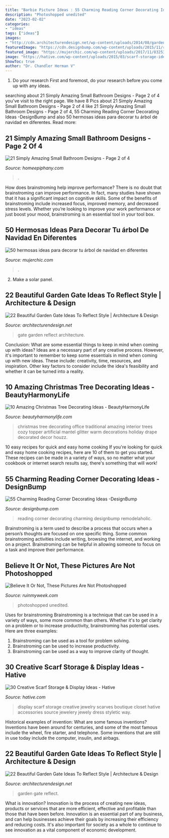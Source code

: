 ```yaml
---
title: "Barbie Picture Ideas : 55 Charming Reading Corner Decorating Ideas -designbump"
description: "Photoshopped unedited"
date: "2023-02-02"
categories:
- "ideas"
tags: ["ideas"]
images:
- "http://cdn.architecturendesign.net/wp-content/uploads/2014/08/garden-gate-21.jpg"
featuredImage: "https://cdn.designbump.com/wp-content/uploads/2015/11/reading-corner-nook45.jpg"
featured_image: "https://mujerchic.com/wp-content/uploads/2017/11/832536660a08c8cb40595db861893a9f.jpg"
image: "https://hative.com/wp-content/uploads/2015/03/scarf-storage-ideas/29-creative-scarf-storage-and-display-ideas.jpg"
ShowToc: true
author: "Dr. Chandler Herman V"
---
```



1. Do your research First and foremost, do your research before you come up with any ideas.

	

		
searching about 21 Simply Amazing Small Bathroom Designs - Page 2 of 4 you've visit to the right page. We have 8 Pics about 21 Simply Amazing Small Bathroom Designs - Page 2 of 4 like 21 Simply Amazing Small Bathroom Designs - Page 2 of 4, 55 Charming Reading Corner Decorating Ideas -DesignBump and also 50 hermosas ideas para decorar tu árbol de navidad en diferentes. Read more:
		
    
## 21 Simply Amazing Small Bathroom Designs - Page 2 Of 4

<img loading=lazy src="https://homeepiphany.com/wp-content/uploads/2015/05/21-Simply-Amazing-Small-Bathroom-Designs-6.jpg" onerror="this.onerror=null;this.src='https://tse4.mm.bing.net/th?id=OIP.wlBE-kp1wEawZzjVRaqDVwHaLH&amp;pid=15.1';" alt="21 Simply Amazing Small Bathroom Designs - Page 2 of 4">

_Source: homeepiphany.com_

>. 

	

How does brainstroming help improve performance?
There is no doubt that brainstroming can improve performance. In fact, many studies have shown that it has a significant impact on cognitive skills. Some of the benefits of brainstroming include increased focus, improved memory, and decreased stress levels. Whether you’re looking to improve your work performance or just boost your mood, brainstroming is an essential tool in your tool box.

    
## 50 Hermosas Ideas Para Decorar Tu árbol De Navidad En Diferentes

<img loading=lazy src="https://mujerchic.com/wp-content/uploads/2017/11/832536660a08c8cb40595db861893a9f.jpg" onerror="this.onerror=null;this.src='https://tse3.mm.bing.net/th?id=OIP.1wEQlcJ1kaGS6WxKXP_ULAHaLH&amp;pid=15.1';" alt="50 hermosas ideas para decorar tu árbol de navidad en diferentes">

_Source: mujerchic.com_

>. 

	

2. Make a solar panel.

    
## 22 Beautiful Garden Gate Ideas To Reflect Style | Architecture &amp; Design

<img loading=lazy src="http://cdn.architecturendesign.net/wp-content/uploads/2014/08/garden-gate-21.jpg" onerror="this.onerror=null;this.src='https://tse1.mm.bing.net/th?id=OIP.h83_nE4eqTyQ0rc3fY46UQHaJ4&amp;pid=15.1';" alt="22 Beautiful Garden Gate Ideas To Reflect Style | Architecture &amp; Design">

_Source: architecturendesign.net_

>gate garden reflect architecture. 

	

Conclusion: What are some essential things to keep in mind when coming up with ideas?
Ideas are a necessary part of any creative process. However, it's important to remember to keep some essentials in mind when coming up with new ideas. These include: creativity, time, resources, and inspiration. Other key factors to consider include the idea's feasibility and whether it can be turned into a reality.

    
## 10 Amazing Christmas Tree Decorating Ideas - BeautyHarmonyLife

<img loading=lazy src="https://beautyharmonylife.com/wp-content/uploads/2013/11/Tall-Christmas-Tree-Christmas-Mantels-Design-Leather-Sofa.jpg" onerror="this.onerror=null;this.src='https://tse3.mm.bing.net/th?id=OIP.QTHlwM_qpivBD0yBQ480YgHaLH&amp;pid=15.1';" alt="10 Amazing Christmas Tree Decorating Ideas - BeautyHarmonyLife">

_Source: beautyharmonylife.com_

>christmas tree decorating office traditional amazing interior trees cozy topper artificial mantel glitter warm decorations holiday drape decorated decor houzz. 

	

10 easy recipes for quick and easy home cooking
If you're looking for quick and easy home cooking recipes, here are 10 of them to get you started. These recipes can be made in a variety of ways, so no matter what your cookbook or internet search results say, there's something that will work!

    
## 55 Charming Reading Corner Decorating Ideas -DesignBump

<img loading=lazy src="https://cdn.designbump.com/wp-content/uploads/2015/11/reading-corner-nook45.jpg" onerror="this.onerror=null;this.src='https://tse1.mm.bing.net/th?id=OIP.E-quunZzSmG357RbUGABigHaJ9&amp;pid=15.1';" alt="55 Charming Reading Corner Decorating Ideas -DesignBump">

_Source: designbump.com_

>reading corner decorating charming designbump remodelaholic. 

	

Brainstroming is a term used to describe a process that occurs when a person’s thoughts are focused on one specific thing. Some common brainstroming activities include writing, browsing the internet, and working on a project. Brainstroming can be helpful in allowing someone to focus on a task and improve their performance.

    
## Believe It Or Not, These Pictures Are Not Photoshopped

<img loading=lazy src="https://ruinmyweek.com/wp-content/uploads/2016/06/funny-photos-of-not-photoshopped-no-photoshop-unedited-partner-lifting.jpg" onerror="this.onerror=null;this.src='https://tse1.mm.bing.net/th?id=OIP.v81VLE3yVW5Hb78hJVkVugHaLH&amp;pid=15.1';" alt="Believe It Or Not, These Pictures Are Not Photoshopped">

_Source: ruinmyweek.com_

>photoshopped unedited. 

	

Uses for brainstroming
Brainstroming is a technique that can be used in a variety of ways, some more common than others. Whether it's to get clarity on a problem or to increase productivity, brainstroming has potential uses. Here are three examples: 

1) Brainstroming can be used as a tool for problem solving.
2) Brainstroming can be used to increase productivity.
3) Brainstroming can be used as a way to improve clarity of thought.

    
## 30 Creative Scarf Storage &amp; Display Ideas - Hative

<img loading=lazy src="https://hative.com/wp-content/uploads/2015/03/scarf-storage-ideas/29-creative-scarf-storage-and-display-ideas.jpg" onerror="this.onerror=null;this.src='https://tse3.mm.bing.net/th?id=OIP.9T2XyBj6h6HcDNLCGOAUZAHaMY&amp;pid=15.1';" alt="30 Creative Scarf Storage &amp; Display Ideas - Hative">

_Source: hative.com_

>display scarf storage creative jewelry scarves boutique closet hative accessories source jewelery jewely dress styletic way. 

	

Historical examples of invention: What are some famous inventions?
Inventions have been around for centuries, and some of the most famous include the wheel, fire starter, and telephone. Some inventions that are still in use today include the computer, insulin, and airbags.

    
## 22 Beautiful Garden Gate Ideas To Reflect Style | Architecture &amp; Design

<img loading=lazy src="https://cdn.architecturendesign.net/wp-content/uploads/2014/08/garden-gate-14.jpg" onerror="this.onerror=null;this.src='https://tse1.mm.bing.net/th?id=OIP.vxjCLjfb3gXptKDbF-WPhwHaLH&amp;pid=15.1';" alt="22 Beautiful Garden Gate Ideas To Reflect Style | Architecture &amp; Design">

_Source: architecturendesign.net_

>garden gate reflect. 

	

What is innovation?
Innovation is the process of creating new ideas, products or services that are more efficient, effective and profitable than those that have been before. Innovation is an essential part of any business, and can help businesses achieve their goals by increasing their efficiency and reducing costs. It's also important for society as a whole to continue to see innovation as a vital component of economic development.

